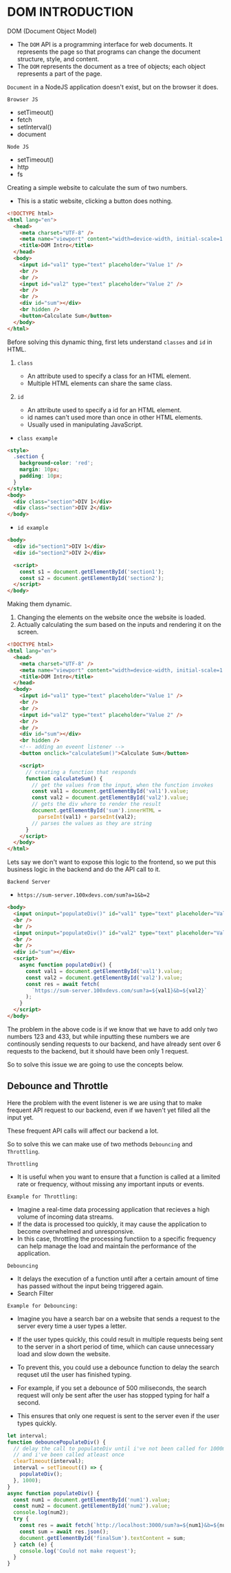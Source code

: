 # DOM INTRODUCTION

DOM (Document Object Model)

- The `DOM` API is a programming interface for web documents. It represents the page so that programs can change the document structure, style, and content.
- The `DOM` represents the document as a tree of objects; each object represents a part of the page.

`Document` in a NodeJS application doesn't exist, but on the browser it does.

`Browser JS`

- setTimeout()
- fetch
- setInterval()
- document

`Node JS`

- setTimeout()
- http
- fs

Creating a simple website to calculate the sum of two numbers.

- This is a static website, clicking a button does nothing.

```html
<!DOCTYPE html>
<html lang="en">
  <head>
    <meta charset="UTF-8" />
    <meta name="viewport" content="width=device-width, initial-scale=1.0" />
    <title>DOM Intro</title>
  </head>
  <body>
    <input id="val1" type="text" placeholder="Value 1" />
    <br />
    <br />
    <input id="val2" type="text" placeholder="Value 2" />
    <br />
    <br />
    <div id="sum"></div>
    <br hidden />
    <button>Calculate Sum</button>
  </body>
</html>
```

Before solving this dynamic thing, first lets understand `classes` and `id` in HTML.

1. `class`

   - An attribute used to specify a class for an HTML element.
   - Multiple HTML elements can share the same class.

2. `id`
   - An attribute used to specify a id for an HTML element.
   - id names can't used more than once in other HTML elements.
   - Usually used in manipulating JavaScript.

- `class example`

```html
<style>
  .section {
    background-color: 'red';
    margin: 10px;
    padding: 10px;
  }
</style>
<body>
  <div class="section">DIV 1</div>
  <div class="section">DIV 2</div>
</body>
```

- `id example`

```html
<body>
  <div id="section1">DIV 1</div>
  <div id="section2">DIV 2</div>

  <script>
    const s1 = document.getElementById('section1');
    const s2 = document.getElementById('section2');
  </script>
</body>
```

Making them dynamic.

1. Changing the elements on the website once the website is loaded.
2. Actually calculating the sum based on the inputs and rendering it on the screen.

```html
<!DOCTYPE html>
<html lang="en">
  <head>
    <meta charset="UTF-8" />
    <meta name="viewport" content="width=device-width, initial-scale=1.0" />
    <title>DOM Intro</title>
  </head>
  <body>
    <input id="val1" type="text" placeholder="Value 1" />
    <br />
    <br />
    <input id="val2" type="text" placeholder="Value 2" />
    <br />
    <br />
    <div id="sum"></div>
    <br hidden />
    <!-- adding an eveent listener -->
    <button onclick="calculateSum()">Calculate Sum</button>

    <script>
      // creating a function that responds
      function calculateSum() {
        // get the values from the input, when the function invokes
        const val1 = document.getElementById('val1').value;
        const val2 = document.getElementById('val2').value;
        // gets the div where to render the result
        document.getElementById('sum').innerHTML =
          parseInt(val1) + parseInt(val2);
        // parses the values as they are string
      }
    </script>
  </body>
</html>
```

Lets say we don't want to expose this logic to the frontend, so we put this business logic in the backend and do the API call to it.

`Backend Server`

- `https://sum-server.100xdevs.com/sum?a=1&b=2`

```html
<body>
  <input oninput="populateDiv()" id="val1" type="text" placeholder="Value 1" />
  <br />
  <br />
  <input oninput="populateDiv()" id="val2" type="text" placeholder="Value 2" />
  <br />
  <br />
  <div id="sum"></div>
  <script>
    async function populateDiv() {
      const val1 = document.getElementById('val1').value;
      const val2 = document.getElementById('val2').value;
      const res = await fetch(
        `https://sum-server.100xdevs.com/sum?a=${val1}&b=${val2}`
      );
    }
  </script>
</body>
```

The problem in the above code is if we know that we have to add only two numbers 123 and 433, but while inputting these numbers we are continously sending requests to our backend, and have already sent over 6 requests to the backend, but it should have been only 1 request.

So to solve this issue we are going to use the concepts below.

## Debounce and Throttle

Here the problem with the event listener is we are using that to make frequent API request to our backend, even if we haven't yet filled all the input yet.

These frequent API calls will affect our backend a lot.

So to solve this we can make use of two methods `Debouncing` and `Throttling`.

`Throttling`

- It is useful when you want to ensure that a function is called at a limited rate or frequency, without missing any important inputs or events.

`Example for Throttling:`

- Imagine a real-time data processing application that recieves a high volume of incoming data streams.
- If the data is processed too quickly, it may cause the application to become overwhelmed and unresponsive.
- In this case, throttling the processing functiion to a specific frequency can help manage the load and maintain the performance of the application.

`Debouncing`

- It delays the execution of a function until after a certain amount of time has passed without the input being triggered again.
- Search Filter

`Example for Debouncing:`

- Imagine you have a search bar on a website that sends a request to the server every time a user types a letter.
- If the user types quickly, this could result in multiple requests being sent to the server in a short period of time, whiich can cause unnecessary load and slow down the website.

- To prevent this, you could use a debounce function to delay the search requset util the user has finished typing.
- For example, if you set a debounce of 500 miliseconds, the search request will only be sent after the user has stopped typing for half a second.
- This ensures that only one request is sent to the server even if the user types quickly.

```js
let interval;
function debouncePopulateDiv() {
  // delay the call to populateDiv until i've not been called for 1000ms
  // and i've been called atleast once
  clearTimeout(interval);
  interval = setTimeout(() => {
    populateDiv();
  }, 1000);
}
async function populateDiv() {
  const num1 = document.getElementById('num1').value;
  const num2 = document.getElementById('num2').value;
  console.log(num2);
  try {
    const res = await fetch(`http://localhost:3000/sum?a=${num1}&b=${num2}`);
    const sum = await res.json();
    document.getElementById('finalSum').textContent = sum;
  } catch (e) {
    console.log('Could not make request');
  }
}
```
